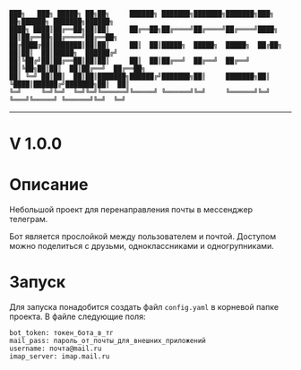 ```
███╗   ███╗ █████╗ ██╗██╗     ██████╗ ███████╗███████╗███████╗███╗   ██╗██████╗ ███████╗██████╗ 
████╗ ████║██╔══██╗██║██║     ██╔══██╗██╔════╝██╔════╝██╔════╝████╗  ██║██╔══██╗██╔════╝██╔══██╗
██╔████╔██║███████║██║██║     ██║  ██║█████╗  █████╗  █████╗  ██╔██╗ ██║██║  ██║█████╗  ██████╔╝
██║╚██╔╝██║██╔══██║██║██║     ██║  ██║██╔══╝  ██╔══╝  ██╔══╝  ██║╚██╗██║██║  ██║██╔══╝  ██╔══██╗
██║ ╚═╝ ██║██║  ██║██║███████╗██████╔╝███████╗██║     ███████╗██║ ╚████║██████╔╝███████╗██║  ██║
╚═╝     ╚═╝╚═╝  ╚═╝╚═╝╚══════╝╚═════╝ ╚══════╝╚═╝     ╚══════╝╚═╝  ╚═══╝╚═════╝ ╚══════╝╚═╝  ╚═╝
```
---
# V 1.0.0
# Описание
Небольшой проект для перенаправления почты в мессенджер телеграм.

Бот является прослойкой между пользователем и почтой. Доступом можно поделиться с друзьми, одноклассниками и одногрупниками.
# Запуск
Для запуска понадобится создать файл `config.yaml` в корневой папке проекта. В файле следующие поля:
```
bot_token: токен_бота_в_тг
mail_pass: пароль_от_почты_для_внешних_приложений
username: почта@mail.ru
imap_server: imap.mail.ru
```
